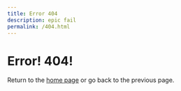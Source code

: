 ```yaml
---
title: Error 404
description: epic fail
permalink: /404.html
---
```


# Error! 404!

Return to the [home page](/) or <span class="a" onclick="window.history.back()">go back</span> to the previous page.
